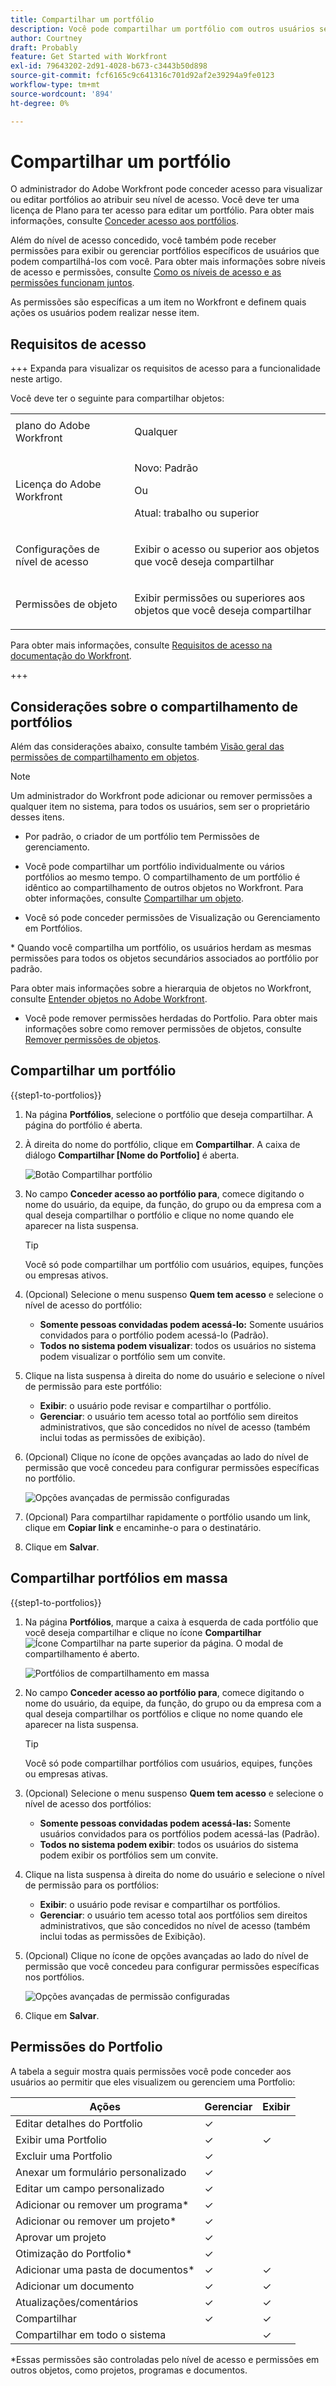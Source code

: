 ```yaml
---
title: Compartilhar um portfólio
description: Você pode compartilhar um portfólio com outros usuários se tiver permissões para acessá-lo.
author: Courtney
draft: Probably
feature: Get Started with Workfront
exl-id: 79643202-2d91-4028-b673-c3443b50d898
source-git-commit: fcf6165c9c641316c701d92af2e39294a9fe0123
workflow-type: tm+mt
source-wordcount: '894'
ht-degree: 0%

---
```


# Compartilhar um portfólio

O administrador do Adobe Workfront pode conceder acesso para visualizar ou editar portfólios ao atribuir seu nível de acesso. Você deve ter uma licença de Plano para ter acesso para editar um portfólio. Para obter mais informações, consulte [Conceder acesso aos portfólios](../../administration-and-setup/add-users/configure-and-grant-access/grant-access-portfolios.md).

Além do nível de acesso concedido, você também pode receber permissões para exibir ou gerenciar portfólios específicos de usuários que podem compartilhá-los com você. Para obter mais informações sobre níveis de acesso e permissões, consulte [Como os níveis de acesso e as permissões funcionam juntos](../../administration-and-setup/add-users/access-levels-and-object-permissions/how-access-levels-permissions-work-together.md).

As permissões são específicas a um item no Workfront e definem quais ações os usuários podem realizar nesse item.


## Requisitos de acesso

+++ Expanda para visualizar os requisitos de acesso para a funcionalidade neste artigo.

Você deve ter o seguinte para compartilhar objetos:

<table style="table-layout:auto"> 
 <col> 
 <col> 
 <tbody> 
  <tr> 
   <td role="rowheader">plano do Adobe Workfront</td> 
   <td> <p>Qualquer </p> </td> 
  </tr> 
  <tr> 
   <td role="rowheader">Licença do Adobe Workfront</td> 
   <td> <p>Novo: Padrão</p> 
   Ou
   <p>Atual: trabalho ou superior</p>
   </td> 
  </tr> 
  <tr> 
   <td role="rowheader">Configurações de nível de acesso</td> 
   <td> <p>Exibir o acesso ou superior aos objetos que você deseja compartilhar</p> </td> 
  </tr> 
  <tr> 
   <td role="rowheader">Permissões de objeto</td> 
   <td> <p>Exibir permissões ou superiores aos objetos que você deseja compartilhar</p></td> 
  </tr> 
 </tbody> 
</table>

Para obter mais informações, consulte [Requisitos de acesso na documentação do Workfront](/help/quicksilver/administration-and-setup/add-users/access-levels-and-object-permissions/access-level-requirements-in-documentation.md).

+++

## Considerações sobre o compartilhamento de portfólios

Além das considerações abaixo, consulte também [Visão geral das permissões de compartilhamento em objetos](../../workfront-basics/grant-and-request-access-to-objects/sharing-permissions-on-objects-overview.md).

>[!NOTE]
>
>Um administrador do Workfront pode adicionar ou remover permissões a qualquer item no sistema, para todos os usuários, sem ser o proprietário desses itens.

* Por padrão, o criador de um portfólio tem Permissões de gerenciamento.
* Você pode compartilhar um portfólio individualmente ou vários portfólios ao mesmo tempo. O compartilhamento de um portfólio é idêntico ao compartilhamento de outros objetos no Workfront. Para obter informações, consulte [Compartilhar um objeto](../../workfront-basics/grant-and-request-access-to-objects/share-an-object.md).

* Você só pode conceder permissões de Visualização ou Gerenciamento em Portfólios.
</span>
* Quando você compartilha um portfólio, os usuários herdam as mesmas permissões para todos os objetos secundários associados ao portfólio por padrão.

Para obter mais informações sobre a hierarquia de objetos no Workfront, consulte [Entender objetos no Adobe Workfront](../../workfront-basics/navigate-workfront/workfront-navigation/understand-objects.md).

* Você pode remover permissões herdadas do Portfolio. Para obter mais informações sobre como remover permissões de objetos, consulte [Remover permissões de objetos](../../workfront-basics/grant-and-request-access-to-objects/remove-permissions-from-objects.md).

## Compartilhar um portfólio

{{step1-to-portfolios}}

1. Na página **Portfólios**, selecione o portfólio que deseja compartilhar. A página do portfólio é aberta.

1. À direita do nome do portfólio, clique em **Compartilhar**. A caixa de diálogo **Compartilhar [Nome do Portfolio]** é aberta.

   ![Botão Compartilhar portfólio](assets/share-portfolio-button.png)

1. No campo **Conceder acesso ao portfólio para**, comece digitando o nome do usuário, da equipe, da função, do grupo ou da empresa com a qual deseja compartilhar o portfólio e clique no nome quando ele aparecer na lista suspensa.

   >[!TIP]
   >
   >Você só pode compartilhar um portfólio com usuários, equipes, funções ou empresas ativos.


1. (Opcional) Selecione o menu suspenso **Quem tem acesso** e selecione o nível de acesso do portfólio:

   * **Somente pessoas convidadas podem acessá-lo:** Somente usuários convidados para o portfólio podem acessá-lo (Padrão).
   * **Todos no sistema podem visualizar**: todos os usuários no sistema podem visualizar o portfólio sem um convite.

1. Clique na lista suspensa à direita do nome do usuário e selecione o nível de permissão para este portfólio:

   * **Exibir**: o usuário pode revisar e compartilhar o portfólio.
   * **Gerenciar**: o usuário tem acesso total ao portfólio sem direitos administrativos, que são concedidos no nível de acesso (também inclui todas as permissões de exibição).

1. (Opcional) Clique no ícone de opções avançadas ao lado do nível de permissão que você concedeu para configurar permissões específicas no portfólio.

   ![Opções avançadas de permissão configuradas](assets/advanced-options-icon.png)

1. (Opcional) Para compartilhar rapidamente o portfólio usando um link, clique em **Copiar link** e encaminhe-o para o destinatário.

1. Clique em **Salvar**.

## Compartilhar portfólios em massa

{{step1-to-portfolios}}

1. Na página **Portfólios**, marque a caixa à esquerda de cada portfólio que você deseja compartilhar e clique no ícone **Compartilhar** ![Ícone Compartilhar](assets/share-icon.png) na parte superior da página. O modal de compartilhamento é aberto.

   ![Portfólios de compartilhamento em massa](assets/bulk-share-portfolios.png)

1. No campo **Conceder acesso ao portfólio para**, comece digitando o nome do usuário, da equipe, da função, do grupo ou da empresa com a qual deseja compartilhar os portfólios e clique no nome quando ele aparecer na lista suspensa.

   >[!TIP]
   >
   >Você só pode compartilhar portfólios com usuários, equipes, funções ou empresas ativas.


1. (Opcional) Selecione o menu suspenso **Quem tem acesso** e selecione o nível de acesso dos portfólios:

   * **Somente pessoas convidadas podem acessá-las:** Somente usuários convidados para os portfólios podem acessá-las (Padrão).
   * **Todos no sistema podem exibir**: todos os usuários do sistema podem exibir os portfólios sem um convite.


1. Clique na lista suspensa à direita do nome do usuário e selecione o nível de permissão para os portfólios:

   * **Exibir**: o usuário pode revisar e compartilhar os portfólios.
   * **Gerenciar**: o usuário tem acesso total aos portfólios sem direitos administrativos, que são concedidos no nível de acesso (também inclui todas as permissões de Exibição).

1. (Opcional) Clique no ícone de opções avançadas ao lado do nível de permissão que você concedeu para configurar permissões específicas nos portfólios.

   ![Opções avançadas de permissão configuradas](assets/advanced-options-icon.png)

1. Clique em **Salvar**.


## Permissões do Portfolio

A tabela a seguir mostra quais permissões você pode conceder aos usuários ao permitir que eles visualizem ou gerenciem uma Portfolio:

| **Ações** | **Gerenciar** | **Exibir** |
|---|---|---|
| Editar detalhes do Portfolio | ✓ |   |
| Exibir uma Portfolio | ✓ | ✓ |
| Excluir uma Portfolio | ✓ |   |
| Anexar um formulário personalizado | ✓ |   |
| Editar um campo personalizado | ✓ |   |
| Adicionar ou remover um programa&#42; | ✓ |   |
| Adicionar ou remover um projeto&#42; | ✓ |   |
| Aprovar um projeto | ✓ |   |
| Otimização do Portfolio&#42; | ✓ |   |
| Adicionar uma pasta de documentos&#42; | ✓ | ✓ |
| Adicionar um documento | ✓ | ✓ |
| Atualizações/comentários | ✓ | ✓ |
| Compartilhar | ✓ | ✓ |
| Compartilhar em todo o sistema |   | ✓ |

*Essas permissões são controladas pelo nível de acesso e permissões em outros objetos, como projetos, programas e documentos.
